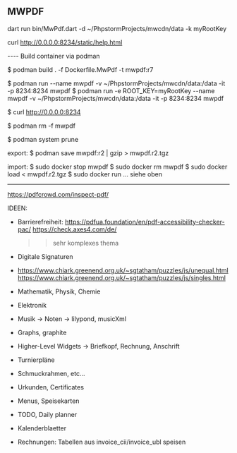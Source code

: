MWPDF
-----

dart run bin/MwPdf.dart -d ~/PhpstormProjects/mwcdn/data -k myRootKey

curl http://0.0.0.0:8234/static/help.html



---- Build container via podman

$ podman build . -f Dockerfile.MwPdf -t mwpdf:r7

$ podman run --name mwpdf -v ~/PhpstormProjects/mwcdn/data:/data -it -p 8234:8234 mwpdf
$ podman run -e ROOT_KEY=myRootKey --name mwpdf -v ~/PhpstormProjects/mwcdn/data:/data -it -p 8234:8234 mwpdf

$ curl http://0.0.0.0:8234

$ podman rm -f mwpdf

$ podman system prune


export:
$ podman save mwpdf:r2 | gzip > mwpdf.r2.tgz

import:
$ sudo docker stop mwpdf
$ sudo docker rm mwpdf
$ sudo docker load < mwpdf.r2.tgz
$ sudo docker run ... siehe oben



---------

https://pdfcrowd.com/inspect-pdf/


IDEEN:

- Barrierefreiheit: https://pdfua.foundation/en/pdf-accessibility-checker-pac/
  https://check.axes4.com/de/
  >> sehr komplexes thema
- Digitale Signaturen

- https://www.chiark.greenend.org.uk/~sgtatham/puzzles/js/unequal.html
  https://www.chiark.greenend.org.uk/~sgtatham/puzzles/js/singles.html
- Mathematik, Physik, Chemie
- Elektronik
- Musik -> Noten -> lilypond, musicXml
- Graphs, graphite

- Higher-Level Widgets -> Briefkopf, Rechnung, Anschrift
- Turnierpläne
- Schmuckrahmen, etc...
- Urkunden, Certificates
- Menus, Speisekarten
- TODO, Daily planner
- Kalenderblaetter

- Rechnungen: Tabellen aus invoice_cii/invoice_ubl speisen
